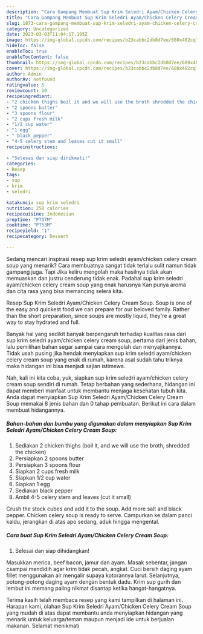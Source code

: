 ```yaml
---
description: "Cara Gampang Membuat Sup Krim Seledri Ayam/Chicken Celery Cream Soup yang Enak, Buat Buka Puasa Enak"
title: "Cara Gampang Membuat Sup Krim Seledri Ayam/Chicken Celery Cream Soup yang Enak, Buat Buka Puasa Enak"
slug: 1873-cara-gampang-membuat-sup-krim-seledri-ayam-chicken-celery-cream-soup-yang-enak-buat-buka-puasa-enak
category: Uncategorized
date: 2023-03-03T11:04:17.195Z
image: https://img-global.cpcdn.com/recipes/b23cabbc2db8d7ee/680x482cq70/sup-krim-seledri-ayamchicken-celery-cream-soup-foto-resep-utama.jpg
hideToc: false
enableToc: true
enableTocContent: false
thumbnail: https://img-global.cpcdn.com/recipes/b23cabbc2db8d7ee/680x482cq70/sup-krim-seledri-ayamchicken-celery-cream-soup-foto-resep-utama.jpg
cover: https://img-global.cpcdn.com/recipes/b23cabbc2db8d7ee/680x482cq70/sup-krim-seledri-ayamchicken-celery-cream-soup-foto-resep-utama.jpg
author: Admin
authorAv: notfound
ratingvalue: 5
reviewcount: 10
recipeingredient:
- "2 chicken thighs boil it and we will use the broth shredded the chicken"
- "2 spoons butter"
- "3 spoons flour"
- "2 cups fresh milk"
- "1/2 cup water"
- "1 egg"
- " black pepper"
- "4-5 celery stem and leaves cut it small"
recipeinstructions:

- "Selesai dan siap dinikmati!"
categories:
- Resep
tags:
- sup
- krim
- seledri

katakunci: sup krim seledri 
nutrition: 258 calories
recipecuisine: Indonesian
preptime: "PT37M"
cooktime: "PT53M"
recipeyield: "1"
recipecategory: Dessert

---
```



Sedang mencari inspirasi resep sup krim seledri ayam/chicken celery cream soup yang menarik? Cara membuatnya sangat tidak terlalu sulit namun tidak gampang juga. Tapi Jika keliru mengolah maka hasilnya tidak akan memuaskan dan justru cenderung tidak enak. Padahal sup krim seledri ayam/chicken celery cream soup yang enak harusnya Kan punya aroma dan cita rasa yang bisa memancing selera kita.


Resep Sup Krim Seledri Ayam/Chicken Celery Cream Soup. Soup is one of the easy and quickest food we can prepare for our beloved family. Rather than the short preparation, since soups are mostly liquid, they&#39;re a great way to stay hydrated and full.

Banyak hal yang sedikit banyak berpengaruh terhadap kualitas rasa dari sup krim seledri ayam/chicken celery cream soup, pertama dari jenis bahan, lalu pemilihan bahan segar sampai cara mengolah dan menyajikannya. Tidak usah pusing jika hendak menyiapkan sup krim seledri ayam/chicken celery cream soup yang enak di rumah, karena asal sudah tahu triknya maka hidangan ini bisa menjadi sajian istimewa.


Nah, kali ini kita coba, yuk, siapkan sup krim seledri ayam/chicken celery cream soup sendiri di rumah. Tetap berbahan yang sederhana, hidangan ini dapat memberi manfaat untuk membantu menjaga kesehatan tubuh kita. Anda dapat menyiapkan Sup Krim Seledri Ayam/Chicken Celery Cream Soup memakai 8 jenis bahan dan 0 tahap pembuatan. Berikut ini cara dalam membuat hidangannya.

<!--inarticleads1-->

##### Bahan-bahan dan bumbu yang digunakan dalam menyiapkan Sup Krim Seledri Ayam/Chicken Celery Cream Soup:

1. Sediakan 2 chicken thighs (boil it, and we will use the broth, shredded the chicken)
1. Persiapkan 2 spoons butter
1. Persiapkan 3 spoons flour
1. Siapkan 2 cups fresh milk
1. Siapkan 1/2 cup water
1. Siapkan 1 egg
1. Sediakan  black pepper
1. Ambil 4-5 celery stem and leaves (cut it small)


Crush the stock cubes and add it to the soup. Add more salt and black pepper. Chicken celery soup is ready to serve. Campurkan ke dalam panci kaldu, jerangkan di atas apo sedang, aduk hingga mengental. 

<!--inarticleads2-->

##### Cara buat Sup Krim Seledri Ayam/Chicken Celery Cream Soup:


1. Selesai dan siap dihidangkan!

Masukkan merica, beef bacon, jamur dan ayam. Masak sebentar, jangan csampai mendidih agar krim tidak pecah, angkat. Cuci bersih daging ayam fillet menggunakan air mengalir supaya kotorannya larut. Selanjutnya, potong-potong daging ayam dengan bentuk dadu. Krim sup gurih dan lembut ini memang paling nikmat disantap ketika hangat-hangatnya. 

Terima kasih telah membaca resep yang kami tampilkan di halaman ini. Harapan kami, olahan Sup Krim Seledri Ayam/Chicken Celery Cream Soup yang mudah di atas dapat membantu anda menyiapkan hidangan yang menarik untuk keluarga/teman maupun menjadi ide untuk berjualan makanan. Selamat menikmati
